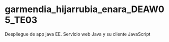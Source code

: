 # garmendia_hijarrubia_enara_DEAW05_TE03
Despliegue de app java EE. Servicio web Java y su cliente JavaScript
